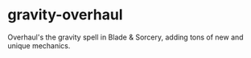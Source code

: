 # gravity-overhaul
Overhaul's the gravity spell in Blade &amp; Sorcery, adding tons of new and unique mechanics.
